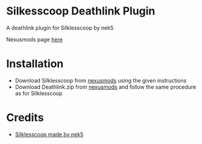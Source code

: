# Silkesscoop Deathlink Plugin
A deathlink plugin for Silklesscoop by nek5

Nexusmods page [here](https://www.nexusmods.com/hollowknightsilksong/mods/445)

# Installation 
* Download Silklesscoop from [nexusmods](https://www.nexusmods.com/hollowknightsilksong/mods/73) using the given instructions
* Download Deathlink.zip from [nexusmods](https://www.nexusmods.com/hollowknightsilksong/mods/445) and follow the same procedure as for Silklesscoop

# Credits
* [Silklesscoop made by nek5](https://github.com/nek5s/SilklessCoop)